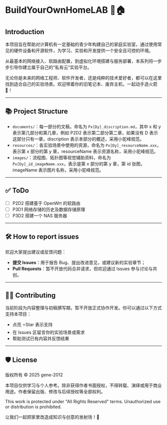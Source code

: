 # BuildYourOwnHomeLAB 🧪🏠

## Introduction

本项目旨在帮助对计算机有一定基础的青少年构建自己的家庭实验室，通过使用常见的硬件设备和开源软件，为学习、实验和开发提供一个安全且可控的环境。

从最基本的网络接入、软路由配置，到虚拟化环境搭建与服务部署，本系列将一步步引导你建立属于自己的“私有云”实验平台。

无论你是未来的网络工程师、软件开发者，还是纯粹的技术爱好者，都可以在这里找到适合自己的实验场景。欢迎带着你的旧笔记本、废弃主机，一起动手造火箭🚀！

---

## 📚 Project Structure

- `documents/`：每一部分的文稿，命名为 `Px[Dy]_discription.md`，其中 x 和 y 表示第几部分和第几章，例如 P2D2 表示第二部分第二章，如果没有 D 表示这部分只有一章，discription 表示本部分的概述，采用小驼峰规范。
- `resources/`：各实验场景中使用的资源，命名为 `Px[Dy]_resourceName.xxx`，表示第 x 部分的第 y 章，resourceName 表示资源名称，采用小驼峰规范。
- `images/`：流程图、拓扑图等视觉辅助资料，命名为 `Px[Dy]_id_imageName.xxx`，表示是第 x 部分的第 y 章，第 id 张图，imageName 表示图片名称，采用小驼峰规范。

---

## ✅ ToDo

- [ ] P2D2 搭建基于 OpenWrt 的软路由
- [ ] P3D1 网络存储的历史及数据存储原理
- [ ] P3D2 搭建一个 NAS 服务器
---

## 🛠 How to report issues

欢迎大家提出建议或反馈问题：

- **提交 Issues**：用于报告 Bug、提出改进意见，或建议新的实验章节；
- **Pull Requests**：暂不开放代码合并请求，但欢迎通过 Issues 参与讨论与共创。

---

## 🙋‍♂️ Contributing

当前阶段为内容整理与初稿撰写期，暂不开放正式协作开发。你可以通过以下方式支持本项目：

- 点亮 ⭐Star 表示支持
- 在 Issues 区留言你的实验场景或需求
- 帮助测试已有内容并反馈结果

---

## 🛡 License

版权所有 © 2025 gene-2012

本项目仅供学习与个人参考。除非获得作者书面授权，不得转载、演绎或用于商业用途。作者保留出版、修改与后续授权等全部权利。

This work is protected under "All Rights Reserved" terms. Unauthorized use or distribution is prohibited.

让我们一起把家里改造成知识与创意的发射场！🚀
